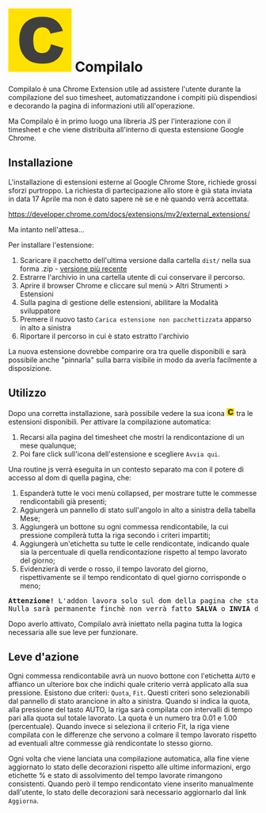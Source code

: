 # ![[C]](src/images/compilalo128.png) Compilalo

Compilalo è una Chrome Extension utile ad assistere l'utente durante la compilazione del suo timesheet, automatizzandone i compiti più dispendiosi e decorando la pagina di informazioni utili all'operazione.

Ma Compilalo è in primo luogo una libreria JS per l'interazione con il timesheet e che viene distribuita all'interno di questa estensione Google Chrome.

## Installazione

L'installazione di estensioni esterne al Google Chrome Store, richiede grossi sforzi purtroppo. La richiesta di partecipazione allo store è già stata inviata in data 17 Aprile ma non è dato sapere nè se e nè quando verrà accettata.

https://developer.chrome.com/docs/extensions/mv2/external_extensions/

Ma intanto nell'attesa...

Per installare l'estensione:

1. Scaricare il pacchetto dell'ultima versione dalla cartella `dist/` nella sua forma .zip - [versione più recente][latestversion_zip]
2. Estrarre l'archivio in una cartella utente di cui conservare il percorso.
3. Aprire il browser Chrome e cliccare sul menù > Altri Strumenti > Estensioni
4. Sulla pagina di gestione delle estensioni, abilitare la Modalità sviluppatore
5. Premere il nuovo tasto `Carica estensione non pacchettizzata` apparso in alto a sinistra
6. Riportare il percorso in cui è stato estratto l'archivio

La nuova estensione dovrebbe comparire ora tra quelle disponibili e sarà possibile anche "pinnarla" sulla barra visibile in modo da averla facilmente a disposizione.

## Utilizzo

Dopo una corretta installazione, sarà possibile vedere la sua icona ![[C]](src/images/compilalo16.png) tra le estensioni disponibili.
Per attivare la compilazione automatica:
1. Recarsi alla pagina del timesheet che mostri la rendicontazione di un mese qualunque;
2. Poi fare click sull'icona dell'estensione e scegliere `Avvia qui`.

Una routine js verrà eseguita in un contesto separato ma con il potere di accesso al dom di quella pagina, che:

1. Espanderà tutte le voci menù collapsed, per mostrare tutte le commesse rendicontabili già presenti;
2. Aggiungerà un pannello di stato sull'angolo in alto a sinistra della tabella Mese;
3. Aggiungerà un bottone su ogni commessa rendicontabile, la cui pressione compilerà tutta la riga secondo i criteri impartiti;
4. Aggiungerà un'etichetta su tutte le celle rendicontate, indicando quale sia la percentuale di quella rendicontazione rispetto al tempo lavorato del giorno;
5. Evidenzierà di verde o rosso, il tempo lavorato del giorno, rispettivamente se il tempo rendicontato di quel giorno corrisponde o meno;

<pre>
<b>Attenzione!</b> L'addon lavora solo sul dom della pagina che state consultando.
Nulla sarà permanente finchè non verrà fatto <b>SALVA</b> o <b>INVIA</b> dall'utente.
</pre>

Dopo averlo attivato, Compilalo avrà iniettato nella pagina tutta la logica necessaria alle sue leve per funzionare.

## Leve d'azione

Ogni commessa rendicontabile avrà un nuovo bottone con l'etichetta `AUTO` e affianco un ulteriore box che indichi quale criterio verrà applicato alla sua pressione. Esistono due criteri: `Quota`, `Fit`. Questi criteri sono selezionabili dal pannello di stato arancione in alto a sinistra. Quando si indica la quota, alla pressione del tasto AUTO, la riga sarà compilata con intervalli di tempo pari alla quota sul totale lavorato. La quota è un numero tra 0.01 e 1.00 (percentuale). Quando invece si seleziona il criterio Fit, la riga viene compilata con le differenze che servono a colmare il tempo lavorato rispetto ad eventuali altre commesse già rendicontate lo stesso giorno.

Ogni volta che viene lanciata una compilazione automatica, alla fine viene aggiornato lo stato delle decorazioni rispetto alle ultime informazioni, ergo etichette % e stato di assolvimento del tempo lavorate rimangono consistenti. Quando però il tempo rendicontato viene inserito manualmente dall'utente, lo stato delle decorazioni sarà necessario aggiornarlo dal link `Aggiorna`.

[latestversion_zip]: https://github.com/diego-devita/compilalo/blob/main/dist/1.1/compilalo_1_1.zip
